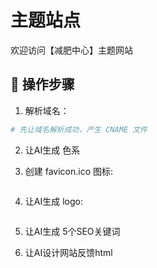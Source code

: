 # 主题站点

欢迎访问【减肥中心】主题网站

## 🚀 操作步骤

1. 解析域名：
```sh
# 先让域名解析成功，产生 CNAME 文件
```

2. 让AI生成 色系

3. 创建 favicon.ico 图标:
```sh
```

4. 让AI生成 logo:
```sh
```

5. 让AI生成 5个SEO关键词

6. 让AI设计网站反馈html
